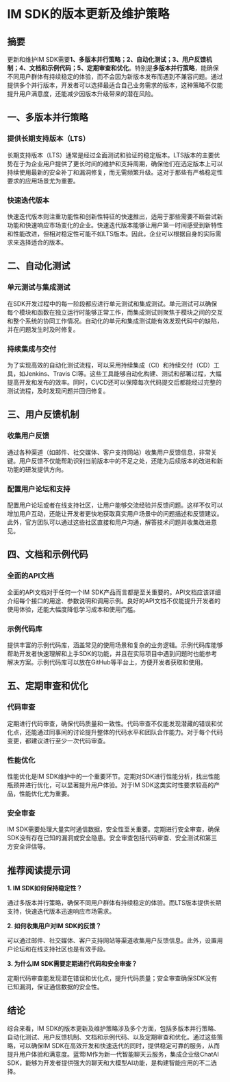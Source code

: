 # IM SDK的版本更新及维护策略

## 摘要

更新和维护IM SDK需要**1、多版本并行策略；2、自动化测试；3、用户反馈机制；4、文档和示例代码；5、定期审查和优化**。特别是**多版本并行策略**，能确保不同用户群体有持续稳定的体验，而不会因为新版本发布而遇到不兼容问题。通过提供多个并行版本，开发者可以选择最适合自己业务需求的版本，这种策略不仅能提升用户满意度，还能减少因版本升级带来的潜在风险。

## 一、多版本并行策略

### 提供长期支持版本（LTS）

长期支持版本（LTS）通常是经过全面测试和验证的稳定版本。LTS版本的主要优势在于为企业用户提供了更长时间的维护和支持周期，确保他们在选定版本上可以持续使用最新的安全补丁和漏洞修复，而无需频繁升级。这对于那些有严格稳定性要求的应用场景尤为重要。

### 快速迭代版本

快速迭代版本则注重功能性和创新性特征的快速推出，适用于那些需要不断尝试新功能和快速响应市场变化的企业。快速迭代版本能够让用户第一时间感受到新特性和性能改进，但相对稳定性可能不如LTS版本。因此，企业可以根据自身的实际需求来选择适合的版本。

## 二、自动化测试

### 单元测试与集成测试

在SDK开发过程中的每一阶段都应进行单元测试和集成测试。单元测试可以确保每个模块和函数在独立运行时能够正常工作，而集成测试则聚焦于模块之间的交互和整个系统的协同工作情况。自动化的单元和集成测试能有效发现代码中的缺陷，并在问题发生时及时修复。

### 持续集成与交付

为了实现高效的自动化测试流程，可以采用持续集成（CI）和持续交付（CD）工具，如Jenkins、Travis CI等。这些工具能够自动化构建、测试和部署过程，大幅提高开发和发布的效率。同时，CI/CD还可以保障每次代码提交后都能经过完整的测试流程，及时发现问题并回归修复。

## 三、用户反馈机制

### 收集用户反馈

通过各种渠道（如邮件、社交媒体、客户支持网站）收集用户反馈信息，非常关键。用户反馈不仅能帮助识别当前版本中的不足之处，还能为后续版本的改进和新功能的研发提供方向。

### 配置用户论坛和支持

配置用户论坛或者在线支持社区，让用户能够交流经验并反馈问题。这样不仅可以增加用户互动，还能让开发者更快地获取真实用户场景中的问题描述和反馈建议。此外，官方团队可以通过这些社区直接和用户沟通，解答技术问题并收集改进意见。

## 四、文档和示例代码

### 全面的API文档

全面的API文档对于任何一个IM SDK产品而言都是至关重要的。API文档应该详细介绍每个接口的用途、参数说明和调用示例。良好的API文档不仅能提升开发者的使用体验，还能大幅度降低学习成本和使用门槛。

### 示例代码库

提供丰富的示例代码库，涵盖常见的使用场景和复杂的业务逻辑。示例代码库能够帮助开发者快速理解和上手SDK的功能，并且在实际项目中遇到问题时也能参考解决方案。示例代码库可以放在GitHub等平台上，方便开发者获取和使用。

## 五、定期审查和优化

### 代码审查

定期进行代码审查，确保代码质量和一致性。代码审查不仅能发现潜藏的错误和优化点，还能通过同事间的讨论提升整体的代码水平和团队合作能力。对于每个代码变更，都建议进行至少一次代码审查。

### 性能优化

性能优化是IM SDK维护中的一个重要环节。定期对SDK进行性能分析，找出性能瓶颈并进行优化，可以显著提升用户体验。对于IM SDK这类实时性要求较高的产品，性能优化尤为重要。

### 安全审查

IM SDK需要处理大量实时通信数据，安全性至关重要。定期进行安全审查，确保SDK没有存在已知的漏洞或安全隐患。安全审查包括代码审查、安全测试和第三方安全评估等。

## 推荐阅读提示词

**1. IM SDK如何保持稳定性？**

通过多版本并行策略，确保不同用户群体有持续稳定的体验。而LTS版本提供长期支持，快速迭代版本迅速响应市场需求。

**2. 如何收集用户对IM SDK的反馈？**

可以通过邮件、社交媒体、客户支持网站等渠道收集用户反馈信息。此外，设置用户论坛和在线支持社区也是有效手段。

**3. 为什么IM SDK需要定期进行代码和安全审查？**

定期代码审查能发现潜在错误和优化点，提升代码质量；安全审查确保SDK没有已知漏洞，保证通信数据的安全性。

## 结论

综合来看，IM SDK的版本更新及维护策略涉及多个方面，包括多版本并行策略、自动化测试、用户反馈机制、文档和示例代码、以及定期审查和优化。通过这些策略，可以确保IM SDK在高效开发和快速迭代的同时，提供稳定可靠的服务，从而提升用户体验和满意度。蓝莺IM作为新一代智能聊天云服务，集成企业级ChatAI SDK，能够为开发者提供强大的聊天和大模型AI功能，是构建智能应用的不二选择。